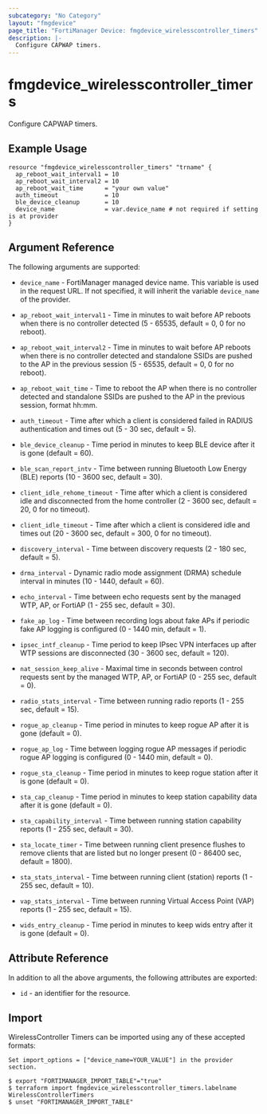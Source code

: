 ```yaml
---
subcategory: "No Category"
layout: "fmgdevice"
page_title: "FortiManager Device: fmgdevice_wirelesscontroller_timers"
description: |-
  Configure CAPWAP timers.
---
```


# fmgdevice_wirelesscontroller_timers
Configure CAPWAP timers.

## Example Usage

```hcl
resource "fmgdevice_wirelesscontroller_timers" "trname" {
  ap_reboot_wait_interval1 = 10
  ap_reboot_wait_interval2 = 10
  ap_reboot_wait_time      = "your own value"
  auth_timeout             = 10
  ble_device_cleanup       = 10
  device_name              = var.device_name # not required if setting is at provider
}
```

## Argument Reference


The following arguments are supported:

* `device_name` - FortiManager managed device name. This variable is used in the request URL. If not specified, it will inherit the variable `device_name` of the provider.

* `ap_reboot_wait_interval1` - Time in minutes to wait before AP reboots when there is no controller detected (5 - 65535, default = 0, 0 for no reboot).
* `ap_reboot_wait_interval2` - Time in minutes to wait before AP reboots when there is no controller detected and standalone SSIDs are pushed to the AP in the previous session (5 - 65535, default = 0, 0 for no reboot).
* `ap_reboot_wait_time` - Time to reboot the AP when there is no controller detected and standalone SSIDs are pushed to the AP in the previous session, format hh:mm.
* `auth_timeout` - Time after which a client is considered failed in RADIUS authentication and times out (5 - 30 sec, default = 5).
* `ble_device_cleanup` - Time period in minutes to keep BLE device after it is gone (default = 60).
* `ble_scan_report_intv` - Time between running Bluetooth Low Energy (BLE) reports (10 - 3600 sec, default = 30).
* `client_idle_rehome_timeout` - Time after which a client is considered idle and disconnected from the home controller (2 - 3600 sec, default = 20, 0 for no timeout).
* `client_idle_timeout` - Time after which a client is considered idle and times out (20 - 3600 sec, default = 300, 0 for no timeout).
* `discovery_interval` - Time between discovery requests (2 - 180 sec, default = 5).
* `drma_interval` - Dynamic radio mode assignment (DRMA) schedule interval in minutes (10 - 1440, default = 60).
* `echo_interval` - Time between echo requests sent by the managed WTP, AP, or FortiAP (1 - 255 sec, default = 30).
* `fake_ap_log` - Time between recording logs about fake APs if periodic fake AP logging is configured (0 - 1440 min, default = 1).
* `ipsec_intf_cleanup` - Time period to keep IPsec VPN interfaces up after WTP sessions are disconnected (30 - 3600 sec, default = 120).
* `nat_session_keep_alive` - Maximal time in seconds between control requests sent by the managed WTP, AP, or FortiAP (0 - 255 sec, default = 0).
* `radio_stats_interval` - Time between running radio reports (1 - 255 sec, default = 15).
* `rogue_ap_cleanup` - Time period in minutes to keep rogue AP after it is gone (default = 0).
* `rogue_ap_log` - Time between logging rogue AP messages if periodic rogue AP logging is configured (0 - 1440 min, default = 0).
* `rogue_sta_cleanup` - Time period in minutes to keep rogue station after it is gone (default = 0).
* `sta_cap_cleanup` - Time period in minutes to keep station capability data after it is gone (default = 0).
* `sta_capability_interval` - Time between running station capability reports (1 - 255 sec, default = 30).
* `sta_locate_timer` - Time between running client presence flushes to remove clients that are listed but no longer present (0 - 86400 sec, default = 1800).
* `sta_stats_interval` - Time between running client (station) reports (1 - 255 sec, default = 10).
* `vap_stats_interval` - Time between running Virtual Access Point (VAP) reports (1 - 255 sec, default = 15).
* `wids_entry_cleanup` - Time period in minutes to keep wids entry after it is gone (default = 0).


## Attribute Reference

In addition to all the above arguments, the following attributes are exported:
* `id` - an identifier for the resource.

## Import

WirelessController Timers can be imported using any of these accepted formats:
```
Set import_options = ["device_name=YOUR_VALUE"] in the provider section.

$ export "FORTIMANAGER_IMPORT_TABLE"="true"
$ terraform import fmgdevice_wirelesscontroller_timers.labelname WirelessControllerTimers
$ unset "FORTIMANAGER_IMPORT_TABLE"
```

